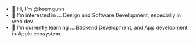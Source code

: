- 👋 Hi, I’m @keemgunn
- 👀 I’m interested in ... Design and Software Development, especially in web dev. 
- 🌱 I’m currently learning ... Backend Development, and App development in Apple ecosystem.


<!---
keemgunn/keemgunn is a ✨ special ✨ repository because its `README.md` (this file) appears on your GitHub profile.
You can click the Preview link to take a look at your changes.
--->
